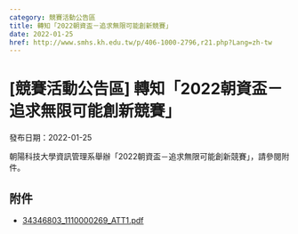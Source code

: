 ```yaml
---
category: 競賽活動公告區
title: 轉知「2022朝資盃－追求無限可能創新競賽」
date: 2022-01-25
href: http://www.smhs.kh.edu.tw/p/406-1000-2796,r21.php?Lang=zh-tw
---
```


# [競賽活動公告區] 轉知「2022朝資盃－追求無限可能創新競賽」

發布日期：2022-01-25

<div><div></div><div>朝陽科技大學資訊管理系舉辦「2022朝資盃－追求無限可能創新競賽」，請參閱附件。</div></div>

## 附件

- [34346803_1110000269_ATT1.pdf](https://www.smhs.kh.edu.tw/var/file/0/1000/attach/80/pta_2489_9027278_71929.pdf)
